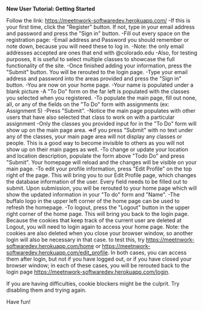 <b>New User Tutorial: Getting Started</b>

Follow the link: https://meetnwork-softwaredev.herokuapp.com/
-If this is your first time, click the "Register" button.  If not, type in your email address and password and press the "Sign in" button.
-Fill out every space on the registration page:
    -Email address and Password you should remember or note down, because you will need these to log in.
    -Note: the only email addresses accepted are ones that end with @colorado.edu
    -Also, for testing purposes, it is useful to select multiple classes to showcase the full functionality of the site.
-Once finished adding your information, press the "Submit" button.  You will be rerouted to the login page.
-Type your email address and password into the areas provided and press the "Sign in" button.
-You are now on your home page.
    -Your name is populated under a blank picture
    -A "To Do" form on the far left is populated with the classes you selected when you registered.
    -To populate the main page, fill out none, all, or any of the fields on the "To Do" form with assignments (ex: Assignment 5)
    -Press "Submit".
    -Notice the main page populates with other users that have also selected that class to work on with a particular assignment
    -Only the classes you provided input for in the "To Do" form will show up on the main page area. =>if you press "Submit" with no text under any of the classes, your main page area will not display any classes or people.  This is a good way to become invisible to others as you will not show up on their main pages as well.
    -To change or update your location and location description, populate the form above "Todo Do" and press "Submit".  Your homepage will reload and the changes will be visible on your main page.
    -To edit your profile information, press "Edit Profile" on the top right of the page.  This will bring you to our Edit Profile page, which changes the database information of the user.  Every field needs to be filled out to submit. Upon submission, you will be rerouted to your home page which will show the updated information in your "To do" form and "Name".
    -The buffalo logo in the upper left corner of the home page can be used to refresh the homepage.
    -To logout, press the "Logout" button in the upper right corner of the home page.  This will bring you back to the login page.  Because the cookies that keep track of the current user are deleted at Logout, you will need to login again to access your home page.  Note: the cookies are also deleted when you close your browser window, so another login will also be necessary in that case.  to test this, try https://meetnwork-softwaredev.herokuapp.com/home or https://meetnwork-softwaredev.herokuapp.com/edit_profile.  In both cases, you can access them after login, but not if you have logged out, or if you have closed your browser window; in each of these cases, you will be rerouted back to the login page https://meetnwork-softwaredev.herokuapp.com/login.
    
If you are having difficulties, cookie blockers might be the culprit.  Try disabling them and trying again.

Have fun!
